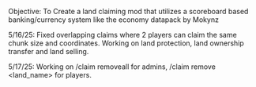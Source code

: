Objective: To Create a land claiming mod that utilizes a scoreboard based banking/currency system like the economy datapack by Mokynz

5/16/25: Fixed overlapping claims where 2 players can claim the same chunk size and coordinates. 
Working on land protection, land ownership transfer and land selling. 

5/17/25: Working on /claim removeall <player> for admins, /claim remove <land_name> for players.

